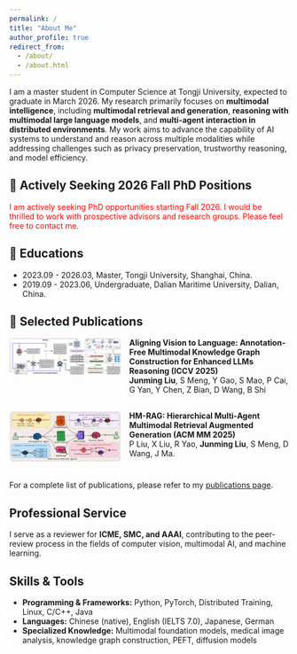 ```yaml
---
permalink: /
title: "About Me"
author_profile: true
redirect_from: 
  - /about/
  - /about.html
---
```


I am a master student in Computer Science at Tongji University, expected to graduate in March 2026. My research primarily focuses on **multimodal intelligence**, including **multimodal retrieval and generation**, **reasoning with multimodal large language models**, and **multi-agent interaction in distributed environments**. My work aims to advance the capability of AI systems to understand and reason across multiple modalities while addressing challenges such as privacy preservation, trustworthy reasoning, and model efficiency.

## 📢 Actively Seeking 2026 Fall PhD Positions

<span style="color:red;">I am actively seeking PhD opportunities starting Fall 2026. I would be thrilled to work with prospective advisors and research groups. Please feel free to contact me.</span>

## 📖 Educations
- 2023.09 - 2026.03, Master, Tongji University, Shanghai, China.
- 2019.09 - 2023.06, Undergraduate, Dalian Maritime University, Dalian, China.


<!-- --------------------------------------------------------------- -->


## 📝 Selected Publications 


<!-- <div class='paper-box'><div class='paper-box-image'><div><img src='images/valik.png' alt="sym" width="100%"></div></div>
<div class='paper-box-text' markdown="1">

**Aligning Vision to Language: Annotation-Free Multimodal Knowledge Graph Construction for Enhanced LLMs Reasoning (ICCV 2025)** \\
**Junming Liu**, S Meng, Y Gao, S Mao, P Cai, G Yan, Y Chen, Z Bian, D Wang, B Shi


<div class='paper-box'><div class='paper-box-image'><div><img src='images/hmrag.jpg' alt="sym" width="100%"></div></div>
<div class='paper-box-text' markdown="1"> -->

<!-- **HM-RAG: Hierarchical Multi-Agent Multimodal Retrieval Augmented Generation (ACM MM 2025)** \\
P Liu, X Liu, R Yao, **Junming Liu**, S Meng, D Wang, J Ma. -->


<!-- Paper 1 -->
<div style="display: flex; align-items: flex-start; margin-bottom: 30px;">
  <div style="flex: 0 0 40%; padding-right: 15px;">
    <img src="images/valik.png" alt="sym" style="width: 100%; border-radius: 8px;">
  </div>
  <div style="flex: 1;">
    <strong>Aligning Vision to Language: Annotation-Free Multimodal Knowledge Graph Construction for Enhanced LLMs Reasoning (ICCV 2025)</strong><br>
    <b>Junming Liu</b>, S Meng, Y Gao, S Mao, P Cai, G Yan, Y Chen, Z Bian, D Wang, B Shi
  </div>
</div>

<!-- Paper 2 -->
<div style="display: flex; align-items: flex-start; margin-bottom: 30px;">
  <div style="flex: 0 0 40%; padding-right: 15px;">
    <img src="images/hmrag.jpg" alt="sym" style="width: 100%; border-radius: 8px;">
  </div>
  <div style="flex: 1;">
    <strong>HM-RAG: Hierarchical Multi-Agent Multimodal Retrieval Augmented Generation (ACM MM 2025)</strong><br>
    P Liu, X Liu, R Yao, <b>Junming Liu</b>, S Meng, D Wang, J Ma.
  </div>
</div>


For a complete list of publications, please refer to my [publications page](https://wings-of-disaster.github.io/publications/).


<!-- --------------------------------------------------------------- -->


## Professional Service

I serve as a reviewer for **ICME, SMC, and AAAI**, contributing to the peer-review process in the fields of computer vision, multimodal AI, and machine learning.

## Skills & Tools

- **Programming & Frameworks:** Python, PyTorch, Distributed Training, Linux, C/C++, Java  
- **Languages:** Chinese (native), English (IELTS 7.0), Japanese, German  
- **Specialized Knowledge:** Multimodal foundation models, medical image analysis, knowledge graph construction, PEFT, diffusion models  